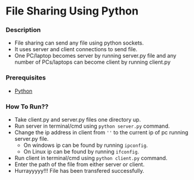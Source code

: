 # File Sharing Using Python

### Description
- File sharing can send any file using python sockets.
- It uses server and client connections to send file.
- One PC/laptop becomes server by running server.py file and any number of PCs/laptops can become client by running client.py

### Prerequisites

- [Python](https://www.python.org/downloads/)

### How To Run??

- Take client.py and server.py files one directory up.
- Run server in terminal/cmd using `python server.py` command.
- Change the ip address in client from `''` to the current ip of pc running server.py file.
  - On windows ip can be found by running `ipconfig`.
  - On Linux ip can be found by running `ifconfig`.
- Run client in terminal/cmd using `python client.py` command.
- Enter the path of the file from either server or client.
- Hurrayyyyy!!! File has been transfered successfully.
